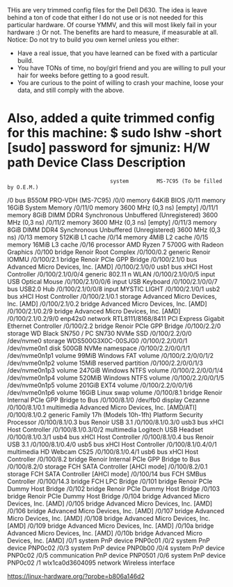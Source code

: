 THis are very trimmed config files for the Dell D630.
The idea is leave behind a ton of code that either I do not use or is not needed for this particular hardware.
Of course YMMV, and this will most likely fail in your hardware :) Or not.
The benefits are hard to measure, if measurable at all.
Notice: Do not try to build you own kernel unless you either:
- Have a real issue, that you have learned can be fixed with a particular build.
- You have TONs of time, no boy/girl friend and you are willing to pull your hair for weeks before getting to a good result.
- You are curious to the point of willing to crash your machine, loose your data, and still comply with the above.

Also, added a quite trimmed config for this machine:
$ sudo lshw -short
[sudo] password for sjmuniz: 
H/W path            Device           Class          Description
===============================================================
                                     system         MS-7C95 (To be filled by O.E.M.)
/0                                   bus            B550M PRO-VDH (MS-7C95)
/0/0                                 memory         64KiB BIOS
/0/11                                memory         16GiB System Memory
/0/11/0                              memory         3600 MHz (0,3 ns) [empty]
/0/11/1                              memory         8GiB DIMM DDR4 Synchronous Unbuffered (Unregistered) 3600 MHz (0,3 ns)
/0/11/2                              memory         3600 MHz (0,3 ns) [empty]
/0/11/3                              memory         8GiB DIMM DDR4 Synchronous Unbuffered (Unregistered) 3600 MHz (0,3 ns)
/0/13                                memory         512KiB L1 cache
/0/14                                memory         4MiB L2 cache
/0/15                                memory         16MiB L3 cache
/0/16                                processor      AMD Ryzen 7 5700G with Radeon Graphics
/0/100                               bridge         Renoir Root Complex
/0/100/0.2                           generic        Renoir IOMMU
/0/100/2.1                           bridge         Renoir PCIe GPP Bridge
/0/100/2.1/0                         bus            Advanced Micro Devices, Inc. [AMD]
/0/100/2.1/0/0      usb1             bus            xHCI Host Controller
/0/100/2.1/0/0/4                     generic        802.11 n WLAN
/0/100/2.1/0/0/5                     input          USB Optical Mouse
/0/100/2.1/0/0/6                     input          USB Keyboard
/0/100/2.1/0/0/7                     bus            USB2.0 Hub
/0/100/2.1/0/0/8                     input          MYSTIC LIGHT
/0/100/2.1/0/1      usb2             bus            xHCI Host Controller
/0/100/2.1/0.1                       storage        Advanced Micro Devices, Inc. [AMD]
/0/100/2.1/0.2                       bridge         Advanced Micro Devices, Inc. [AMD]
/0/100/2.1/0.2/9                     bridge         Advanced Micro Devices, Inc. [AMD]
/0/100/2.1/0.2/9/0  enp42s0          network        RTL8111/8168/8411 PCI Express Gigabit Ethernet Controller
/0/100/2.2                           bridge         Renoir PCIe GPP Bridge
/0/100/2.2/0                         storage        WD Black SN750 / PC SN730 NVMe SSD
/0/100/2.2/0/0      /dev/nvme0       storage        WDS500G3X0C-00SJG0
/0/100/2.2/0/0/1    /dev/nvme0n1     disk           500GB NVMe namespace
/0/100/2.2/0/0/1/1  /dev/nvme0n1p1   volume         99MiB Windows FAT volume
/0/100/2.2/0/0/1/2  /dev/nvme0n1p2   volume         15MiB reserved partition
/0/100/2.2/0/0/1/3  /dev/nvme0n1p3   volume         247GiB Windows NTFS volume
/0/100/2.2/0/0/1/4  /dev/nvme0n1p4   volume         520MiB Windows NTFS volume
/0/100/2.2/0/0/1/5  /dev/nvme0n1p5   volume         201GiB EXT4 volume
/0/100/2.2/0/0/1/6  /dev/nvme0n1p6   volume         16GiB Linux swap volume
/0/100/8.1                           bridge         Renoir Internal PCIe GPP Bridge to Bus
/0/100/8.1/0        /dev/fb0         display        Cezanne
/0/100/8.1/0.1                       multimedia     Advanced Micro Devices, Inc. [AMD/ATI]
/0/100/8.1/0.2                       generic        Family 17h (Models 10h-1fh) Platform Security Processor
/0/100/8.1/0.3                       bus            Renoir USB 3.1
/0/100/8.1/0.3/0    usb3             bus            xHCI Host Controller
/0/100/8.1/0.3/0/2                   multimedia     Logitech USB Headset
/0/100/8.1/0.3/1    usb4             bus            xHCI Host Controller
/0/100/8.1/0.4                       bus            Renoir USB 3.1
/0/100/8.1/0.4/0    usb5             bus            xHCI Host Controller
/0/100/8.1/0.4/0/1                   multimedia     HD Webcam C525
/0/100/8.1/0.4/1    usb6             bus            xHCI Host Controller
/0/100/8.2                           bridge         Renoir Internal PCIe GPP Bridge to Bus
/0/100/8.2/0                         storage        FCH SATA Controller [AHCI mode]
/0/100/8.2/0.1                       storage        FCH SATA Controller [AHCI mode]
/0/100/14                            bus            FCH SMBus Controller
/0/100/14.3                          bridge         FCH LPC Bridge
/0/101                               bridge         Renoir PCIe Dummy Host Bridge
/0/102                               bridge         Renoir PCIe Dummy Host Bridge
/0/103                               bridge         Renoir PCIe Dummy Host Bridge
/0/104                               bridge         Advanced Micro Devices, Inc. [AMD]
/0/105                               bridge         Advanced Micro Devices, Inc. [AMD]
/0/106                               bridge         Advanced Micro Devices, Inc. [AMD]
/0/107                               bridge         Advanced Micro Devices, Inc. [AMD]
/0/108                               bridge         Advanced Micro Devices, Inc. [AMD]
/0/109                               bridge         Advanced Micro Devices, Inc. [AMD]
/0/10a                               bridge         Advanced Micro Devices, Inc. [AMD]
/0/10b                               bridge         Advanced Micro Devices, Inc. [AMD]
/0/1                                 system         PnP device PNP0c01
/0/2                                 system         PnP device PNP0c02
/0/3                                 system         PnP device PNP0b00
/0/4                                 system         PnP device PNP0c02
/0/5                                 communication  PnP device PNP0501
/0/6                                 system         PnP device PNP0c02
/1                  wlx1ca0d3604095  network        Wireless interface

https://linux-hardware.org/?probe=b806a146d2

